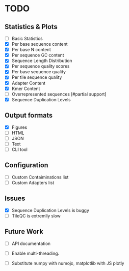 # TODO

## Statistics & Plots

- [ ] Basic Statistics
- [x] Per base sequence content
- [x] Per base N content
- [x] Per sequence GC content
- [x] Sequence Length Distribution
- [x] Per sequence quality scores
- [x] Per base sequence quality
- [x] Per tile sequence quality
- [x] Adapter Content
- [x] Kmer Content
- [ ] Overrepresented sequences [#partial support]
- [x] Sequence Duplication Levels

## Output formats

- [x] Figures
- [ ] HTML
- [ ] JSON
- [ ] Text
- [ ] CLI tool

## Configuration

- [ ] Custom Contaiminations list
- [ ] Custom Adapters list

## Issues

- [x]  Sequence Duplication Levels is buggy
- [ ]  TileQC is extremlly slow
  
## Future Work

- [ ] API documentation
- [ ] Enable multi-threading.
- [ ] Substitute numpy with numojo, matplotlib with JS plotly
  